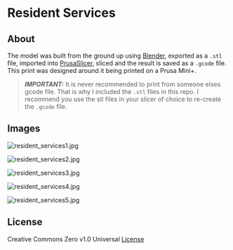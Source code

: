 # Resident Services

## About

The model was built from the ground up using [Blender](https://www.blender.org/), exported as a `.stl` file, imported into [PrusaSlicer](https://www.prusa3d.com/page/prusaslicer_424/), sliced and the result is saved as a `.gcode` file. This print was designed around it being printed on a Prusa Mini+.

> **_IMPORTANT:_** It is never recommended to print from someone elses gcode file. That is why I included the `.stl` files in this repo. I recommend you use the stl files in your slicer of choice to re-create the `.gcode` file.

## Images

![resident_services1.jpg](images/resident_services1.jpg)

![resident_services2.jpg](images/resident_services2.jpg)

![resident_services3.jpg](images/resident_services3.jpg)

![resident_services4.jpg](images/resident_services4.jpg)

![resident_services5.jpg](images/resident_services5.jpg)

## License

Creative Commons Zero v1.0 Universal [License](LICENSE)
